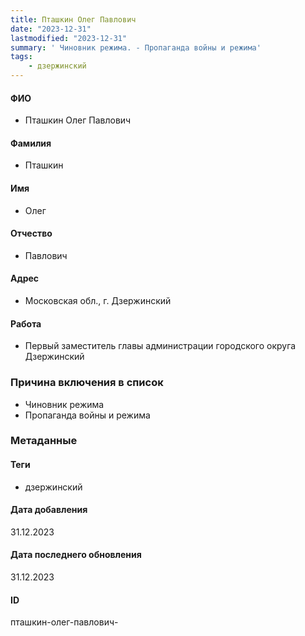 ```yaml
---
title: Пташкин Олег Павлович
date: "2023-12-31"
lastmodified: "2023-12-31"
summary: ' Чиновник режима. - Пропаганда войны и режима'
tags: 
    - дзержинский
---
```

<!--# pp2-->
<!--## Фигурант-->
<!--### Личные данные-->
#### ФИО
- Пташкин Олег Павлович
#### Фамилия
- Пташкин
#### Имя
- Олег
#### Отчество
- Павлович
#### Адрес
- Московская обл., г. Дзержинский
#### Работа
- Первый заместитель главы администрации городского округа Дзержинский
### Причина включения в список
- Чиновник режима
- Пропаганда войны и режима
### Метаданные
#### Теги
- дзержинский
#### Дата добавления
31.12.2023
#### Дата последнего обновления
31.12.2023
#### ID
пташкин-олег-павлович-
<!--## END;-->
